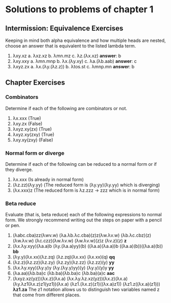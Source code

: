 # Solutions to problems of chapter 1

## Intermission: Equivalence Exercises

Keeping in mind both alpha equivalence and how multiple heads are nested, choose an answer that is equivalent to the listed lambda term.

1. λxy.xz
  a. λxz.xz
  b. λmn.mz
  c. λz.(λx.xz)
**answer**: b
2. λxy.xxy
  a. λmn.mnp
  b. λx.(λy.xy)
  c. λa.(λb.aab)
**answer**: c
3. λxyz.zx
  a. λx.(λy.(λz.z))
  b. λtos.st
  c. λmnp.mn
**answer**: b

## Chapter Exercises

### Combinators
Determine if each of the following are combinators or not.

1. λx.xxx (True)
2. λxy.zx (False)
3. λxyz.xy(zx) (True)
4. λxyz.xy(zxy) (True)
5. λxy.xy(zxy) (False)

### Normal form or diverge
Determine if each of the following can be reduced to a normal form or if they diverge.

1. λx.xxx (Is already in normal form)
2. (λz.zz)(λy.yy) (The reduced form is (λy.yy)(λy.yy) which is diverging)
3. (λx.xxx)z (The reduced form is λz.zzz -> zzz which is in normal form)

### Beta reduce
Evaluate (that is, beta reduce) each of the following expressions to normal form. We strongly recommend writing out the steps on paper with a pencil or pen.

1. (λabc.cba)zz(λwv.w)
   (λa.λb.λc.cba)(z)z(λw.λv.w)
   (λb.λc.cbz)(z)(λw.λv.w)
   (λc.czz)(λw.λv.w)
   (λw.λv.w)(z)z
   (λv.z)(z)
   **z**
2. (λx.λy.xyy)(λa.a)b
   (λy.(λa.a)yy)(b)
   ((λa.a)(λa.a))b
   ((λa.a)(b))((λa.a)(b))
   **bb**
3. (λy.y)(λx.xx)(λz.zq)
   (λz.zq)(λx.xx)
   (λx.xx)(q)
   **qq**
4. (λz.z)(λz.zz)(λz.zy)
   (λz.zy)(λz.zz)
   (λz.zz)(y)
   **yy**
5. (λx.λy.xyy)(λy.y)y
   (λy.(λy.y)yy)(y)
   (λy.y)(y)y
   **yy**
6. (λa.aa)(λb.ba)c
   (λb.ba)(λb.ba)c
   (λb.ba)(a)c
   **aac**
7. (λxyz.xz(yz))(λx.z)(λx.a)
   (λx.λy.λz.xz(yz))(λx.z)(λx.a)
   (λy.λz1(λx.z)z1(yz1))(λx.a)
   (λz1.(λx.z)(z1)((λx.a)z1))
   (λz1.z((λx.a)(z1)))
   **λz1.za**
The z1 notation allows us to distinguish two variables named z that come from different places.

